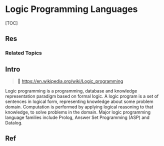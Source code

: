 # Logic Programming Languages

[TOC]



## Res
### Related Topics



## Intro
> 🔗 https://en.wikipedia.org/wiki/Logic_programming

Logic programming is a programming, database and knowledge representation paradigm based on formal logic. A logic program is a set of sentences in logical form, representing knowledge about some problem domain. Computation is performed by applying logical reasoning to that knowledge, to solve problems in the domain. Major logic programming language families include Prolog, Answer Set Programming (ASP) and Datalog.



## Ref
